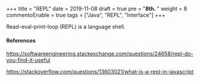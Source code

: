 +++
title = "REPL"
date = 2019-11-08
draft = true
pre = "<b>8th. </b>"
weight = 8
commentoEnable = true
tags = ["Java", "REPL", "Interface"]
+++

Read-eval-print-loop (REPL) is a language shell.


#### References

https://softwareengineering.stackexchange.com/questions/24658/repl-do-you-find-it-useful

https://stackoverflow.com/questions/13603021/what-is-a-repl-in-javascript